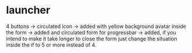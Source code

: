 # launcher
4 buttons -> circulated
icon -> added with yellow background
avatar inside the form -> added and circulated
form for progressbar -> added, if you intend to make it take longer to close the form just change the situation inside the if to 5 or more instead of 4.
